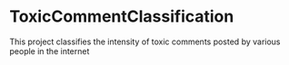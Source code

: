 # ToxicCommentClassification
This project classifies the intensity of toxic comments posted by various people in the internet 
